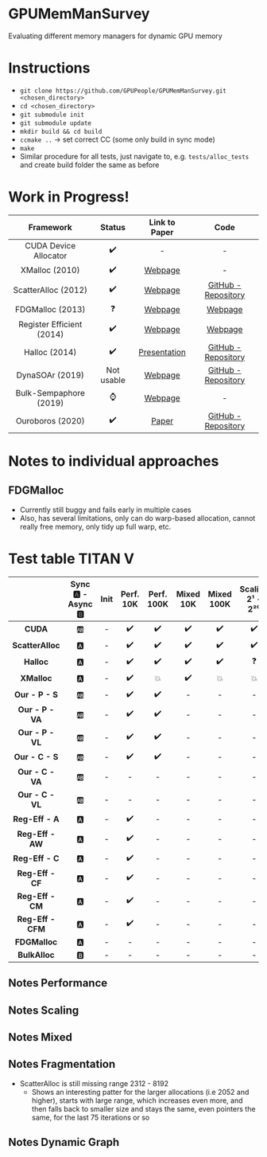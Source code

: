 # GPUMemManSurvey
Evaluating different memory managers for dynamic GPU memory

# Instructions
* `git clone https://github.com/GPUPeople/GPUMemManSurvey.git <chosen_directory>`
* `cd <chosen_directory>`
* `git submodule init`
* `git submodule update`
* `mkdir build && cd build`
* `ccmake ..` -> set correct CC (some only build in sync mode)
* `make`
* Similar procedure for all tests, just navigate to, e.g. `tests/alloc_tests` and create build folder the same as before

# Work in Progress!

| Framework | Status | Link to Paper | Code |
|:---:|:---:|:---:| :---:|
| CUDA Device Allocator | :heavy_check_mark: 	| - | - |
| XMalloc (2010)				| 	:heavy_check_mark: 	| [Webpage](http://hdl.handle.net/2142/16137) | - |
| ScatterAlloc (2012) 			| :heavy_check_mark: 	| [Webpage](https://ieeexplore.ieee.org/document/6339604) | [GitHub - Repository](https://github.com/ax3l/scatteralloc) |
| FDGMalloc (2013) 			    |  :question: 	| [Webpage](https://www.gcc.tu-darmstadt.de/media/gcc/papers/Widmer_2013_FDM.pdf) | [Webpage](https://www.gcc.tu-darmstadt.de/home/proj/fdgmalloc/index.en.jsp) |
| Register Efficient (2014)	    | :heavy_check_mark:	| [Webpage](https://diglib.eg.org/bitstream/handle/10.2312/hpg.20141090.019-027/019-027.pdf?sequence=1&isAllowed=y) | [Webpage](http://decibel.fi.muni.cz/~xvinkl/CMalloc/) |
| Halloc (2014)				    |  :heavy_check_mark: 	| [Presentation](http://on-demand.gputechconf.com/gtc/2014/presentations/S4271-halloc-high-throughput-dynamic-memory-allocator.pdf) | [GitHub - Repository](https://github.com/canonizer/halloc) |
| DynaSOAr (2019)               |   Not usable   | [Webpage](https://drops.dagstuhl.de/opus/volltexte/2019/10809/pdf/LIPIcs-ECOOP-2019-17.pdf) | [GitHub - Repository](https://github.com/prg-titech/dynasoar)|
| Bulk-Sempaphore (2019)		| 	:watch: 	| [Webpage](https://research.nvidia.com/publication/2019-02_Throughput-oriented-GPU-memory) | - |
| Ouroboros (2020)			    | :heavy_check_mark:	| [Paper](https://dl.acm.org/doi/pdf/10.1145/3392717.3392742) | [GitHub - Repository](https://github.com/GPUPeople/Ouroboros) |

# Notes to individual approaches
## FDGMalloc
* Currently still buggy and fails early in multiple cases
* Also, has several limitations, only can do warp-based allocation, cannot really free memory, only tidy up full warp, etc.

# Test table TITAN V

| | Sync :a: - Async :b: |Init| Perf. 10K | Perf. 100K | Mixed 10K | Mixed 100K | Scaling 2¹ - 2²⁰| Frag. 1|Frag. 2|Graph Init.|Graph Updates|Synthetic|
|:---:|:---:|:---:| :---:|:---:|:---:|:---:|:---:|:---:|:---:|:---:|:---:|:---:|
|**CUDA**|:ab:|-|:heavy_check_mark:|:heavy_check_mark:|:heavy_check_mark:|:heavy_check_mark:|:heavy_check_mark:|:heavy_check_mark:|-|-|-|-|
|**ScatterAlloc**|:a:|-|:heavy_check_mark:|:heavy_check_mark:|:heavy_check_mark:|:heavy_check_mark:|:heavy_check_mark:|:watch:|-|-|-|-|
|**Halloc**|:a:|-|:heavy_check_mark:|:heavy_check_mark:|:heavy_check_mark:|:heavy_check_mark:|:question:|:heavy_check_mark:|-|-|-|-|
|**XMalloc**|:a:|-|:heavy_check_mark:|:boom:|:heavy_check_mark:|:boom:|:boom:|-|-|-|-|-|
|**Our - P - S**|:ab:|-|:heavy_check_mark:|:heavy_check_mark:|-|-|-|-|-|-|-|-|
|**Our - P - VA**|:ab:|-|:heavy_check_mark:|:heavy_check_mark:|-|-|-|-|-|-|-|-|
|**Our - P - VL**|:ab:|-|:heavy_check_mark:|:heavy_check_mark:|-|-|-|-|-|-|-|-|
|**Our - C - S**|:ab:|-|:heavy_check_mark:|:heavy_check_mark:|-|-|-|-|-|-|-|-|
|**Our - C - VA**|:ab:|-|-| -|-|-|-|-|-|-|-|-|
|**Our - C - VL**|:ab:|-|-| -|-|-|-|-|-|-|-|-|
|**Reg-Eff - A**|:a:|-|:heavy_check_mark:| -|-|-|-|-|-|-|-|-|
|**Reg-Eff - AW**|:a:|-|:heavy_check_mark:| -|-|-|-|-|-|-|-|-|
|**Reg-Eff - C**|:a:|-|:heavy_check_mark:| -|-|-|-|-|-|-|-|-|
|**Reg-Eff - CF**|:a:|-|:heavy_check_mark:| -|-|-|-|-|-|-|-|-|
|**Reg-Eff - CM**|:a:|-|:heavy_check_mark:| -|-|-|-|-|-|-|-|-|
|**Reg-Eff - CFM**|:a:|-|:heavy_check_mark:| -|-|-|-|-|-|-|-|-|
|**FDGMalloc**|:a:|-| -|-|-|-|-|-|-|-|-|-|
|**BulkAlloc**|:b:|-| -|-|-|-|-|-|-|-|-|-|


## Notes Performance

## Notes Scaling

## Notes Mixed

## Notes Fragmentation
* ScatterAlloc is still missing range 2312 - 8192
  * Shows an interesting patter for the larger allocations (i.e 2052 and higher), starts with large range, which increases even more, and then falls back to smaller size and stays the same, even pointers the same, for the last 75 iterations or so

## Notes Dynamic Graph


